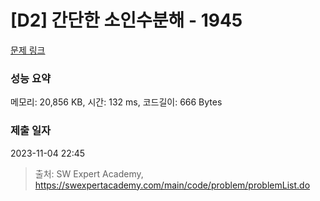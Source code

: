# [D2] 간단한 소인수분해 - 1945 

[문제 링크](https://swexpertacademy.com/main/code/problem/problemDetail.do?contestProbId=AV5Pl0Q6ANQDFAUq) 

### 성능 요약

메모리: 20,856 KB, 시간: 132 ms, 코드길이: 666 Bytes

### 제출 일자

2023-11-04 22:45



> 출처: SW Expert Academy, https://swexpertacademy.com/main/code/problem/problemList.do